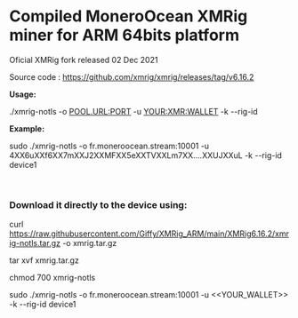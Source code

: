 # Compiled MoneroOcean XMRig miner for ARM 64bits platform

Oficial XMRig fork released 02 Dec 2021

Source code : https://github.com/xmrig/xmrig/releases/tag/v6.16.2


<b>Usage:</b>

./xmrig-notls -o <POOL.URL:PORT> -u <YOUR:XMR:WALLET> -k --rig-id <RIG-NAME>
  
<b>Example:</b>

sudo ./xmrig-notls -o fr.moneroocean.stream:10001 -u 4XX6uXXf6XX7mXXJ2XXMFXX5eXXTVXXLm7XX....XXUJXXuL -k --rig-id device1 
  
<br>
  
### Download it directly to the device using:
  
curl https://raw.githubusercontent.com/Giffy/XMRig_ARM/main/XMRig6.16.2/xmrig-notls.tar.gz -o xmrig.tar.gz

tar xvf xmrig.tar.gz  

chmod 700 xmrig-notls

sudo ./xmrig-notls -o fr.moneroocean.stream:10001 -u <<YOUR_WALLET>>  -k --rig-id device1 
